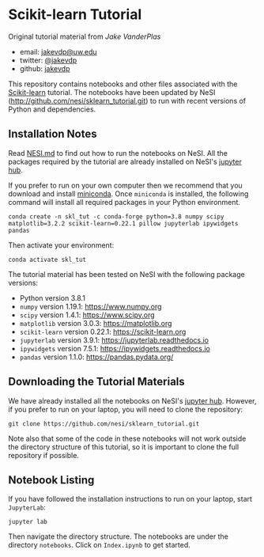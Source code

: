 # Scikit-learn Tutorial

Original tutorial material from *Jake VanderPlas*

- email: <jakevdp@uw.edu>
- twitter: [@jakevdp](https://twitter.com/jakevdp)
- github: [jakevdp](http://github.com/jakevdp)

This repository contains notebooks and other files associated with the
[Scikit-learn](http://scikit-learn.org) tutorial. The notebooks have been 
updated by NeSI (http://github.com/nesi/sklearn_tutorial.git) to run with recent
versions of Python and dependencies.


## Installation Notes

Read [NESI.md](NESI.md) to find out how to run the notebooks on NeSI.
All the packages required by the tutorial are already installed on NeSI's [jupyter hub](https://jupyter.nesi.org.nz/).

If you prefer to run on your own computer then we recommend that you download and install [miniconda](http://conda.pydata.org/miniconda.html).
Once `miniconda` is installed, the following command will install all required packages in your Python environment.
```
conda create -n skl_tut -c conda-forge python=3.8 numpy scipy matplotlib=3.2.2 scikit-learn=0.22.1 pillow jupyterlab ipywidgets pandas
```
Then activate your environment:
```
conda activate skl_tut
```

The tutorial material has been tested on NeSI with the following package versions:
- Python version 3.8.1
- `numpy` version 1.19.1: https://www.numpy.org
- `scipy` version 1.4.1: https://www.scipy.org
- `matplotlib` version 3.0.3: https://matplotlib.org
- `scikit-learn` version 0.22.1: https://scikit-learn.org
- `jupyterlab` version 3.9.1: https://jupyterlab.readthedocs.io
- `ipywidgets` version 7.5.1: https://ipywidgets.readthedocs.io
- `pandas` version 1.1.0: https://pandas.pydata.org/


## Downloading the Tutorial Materials

We have already installed all the notebooks on NeSI's [jupyter hub](https://jupyter.nesi.org.nz/). However,
if you prefer to run on your laptop, you will need to clone the repository:
```
git clone https://github.com/nesi/sklearn_tutorial.git
```

Note also that some of the code in these notebooks will not work outside the
directory structure of this tutorial, so it is important to clone the full
repository if possible.


## Notebook Listing

If you have followed the installation instructions to run on your laptop, start `JupyterLab`:
```
jupyter lab 
```
Then navigate the directory structure. The notebooks are under the directory `notebooks`.
Click on `Index.ipynb` to get started.
